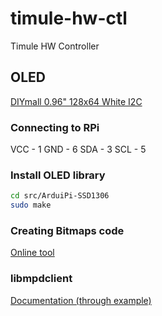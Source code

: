 # timule-hw-ctl
Timule HW Controller

## OLED

[DIYmall 0.96" 128x64 White I2C][1]

### Connecting to RPi

VCC - 1
GND - 6
SDA - 3
SCL - 5


### Install OLED library

```sh
cd src/ArduiPi-SSD1306
sudo make
```

### Creating Bitmaps code

[Online tool][2]

### libmpdclient

[Documentation (through example)][3]

[1]: https://drive.google.com/open?id=0B8DSGdAr8_31UEItMmx6ZDJIOWs
[2]: http://javl.github.io/image2cpp/
[3]: http://libmpdclient.sourcearchive.com/documentation/2.2/example_8c-source.html
